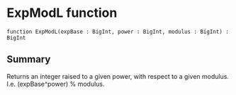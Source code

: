 # ExpModL function

`function ExpModL(expBase : BigInt, power : BigInt, modulus : BigInt) : BigInt`

## Summary
Returns an integer raised to a given power, with respect to a given
modulus. I.e. (expBase^power) % modulus.
